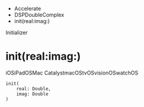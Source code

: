 

- Accelerate
- DSPDoubleComplex
-  init(real:imag:) 

Initializer

# init(real:imag:)

iOSiPadOSMac CatalystmacOStvOSvisionOSwatchOS

``` source
init(
    real: Double,
    imag: Double
)
```

